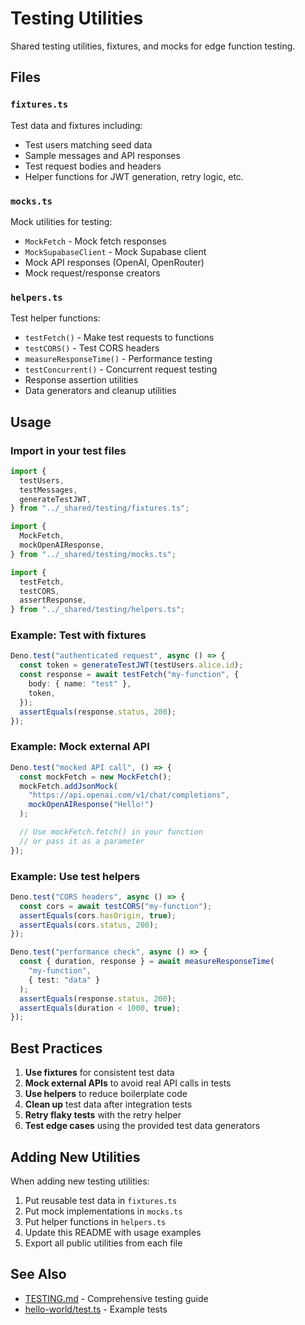 # Testing Utilities

Shared testing utilities, fixtures, and mocks for edge function testing.

## Files

### `fixtures.ts`
Test data and fixtures including:
- Test users matching seed data
- Sample messages and API responses
- Test request bodies and headers
- Helper functions for JWT generation, retry logic, etc.

### `mocks.ts`
Mock utilities for testing:
- `MockFetch` - Mock fetch responses
- `MockSupabaseClient` - Mock Supabase client
- Mock API responses (OpenAI, OpenRouter)
- Mock request/response creators

### `helpers.ts`
Test helper functions:
- `testFetch()` - Make test requests to functions
- `testCORS()` - Test CORS headers
- `measureResponseTime()` - Performance testing
- `testConcurrent()` - Concurrent request testing
- Response assertion utilities
- Data generators and cleanup utilities

## Usage

### Import in your test files

```typescript
import {
  testUsers,
  testMessages,
  generateTestJWT,
} from "../_shared/testing/fixtures.ts";

import {
  MockFetch,
  mockOpenAIResponse,
} from "../_shared/testing/mocks.ts";

import {
  testFetch,
  testCORS,
  assertResponse,
} from "../_shared/testing/helpers.ts";
```

### Example: Test with fixtures

```typescript
Deno.test("authenticated request", async () => {
  const token = generateTestJWT(testUsers.alice.id);
  const response = await testFetch("my-function", {
    body: { name: "test" },
    token,
  });
  assertEquals(response.status, 200);
});
```

### Example: Mock external API

```typescript
Deno.test("mocked API call", () => {
  const mockFetch = new MockFetch();
  mockFetch.addJsonMock(
    "https://api.openai.com/v1/chat/completions",
    mockOpenAIResponse("Hello!")
  );

  // Use mockFetch.fetch() in your function
  // or pass it as a parameter
});
```

### Example: Use test helpers

```typescript
Deno.test("CORS headers", async () => {
  const cors = await testCORS("my-function");
  assertEquals(cors.hasOrigin, true);
  assertEquals(cors.status, 200);
});

Deno.test("performance check", async () => {
  const { duration, response } = await measureResponseTime(
    "my-function",
    { test: "data" }
  );
  assertEquals(response.status, 200);
  assertEquals(duration < 1000, true);
});
```

## Best Practices

1. **Use fixtures** for consistent test data
2. **Mock external APIs** to avoid real API calls in tests
3. **Use helpers** to reduce boilerplate code
4. **Clean up** test data after integration tests
5. **Retry flaky tests** with the retry helper
6. **Test edge cases** using the provided test data generators

## Adding New Utilities

When adding new testing utilities:

1. Put reusable test data in `fixtures.ts`
2. Put mock implementations in `mocks.ts`
3. Put helper functions in `helpers.ts`
4. Update this README with usage examples
5. Export all public utilities from each file

## See Also

- [TESTING.md](../TESTING.md) - Comprehensive testing guide
- [hello-world/test.ts](../hello-world/test.ts) - Example tests
